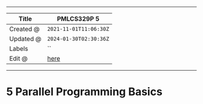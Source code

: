 -----

| Title     | PMLCS329P 5                                      |
| --------- | ------------------------------------------------ |
| Created @ | `2021-11-01T11:06:30Z`                           |
| Updated @ | `2024-01-30T02:30:36Z`                           |
| Labels    | \`\`                                             |
| Edit @    | [here](https://github.com/junxnone/csc/issues/8) |

-----

# 5 Parallel Programming Basics
